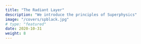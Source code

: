 ```yaml
---
title: "The Radiant Layer"
description: "We introduce the principles of Superphysics"
image: "/covers/spblack.jpg"
# type: "featured"
date: 2020-10-31
weight: 8
---
```

